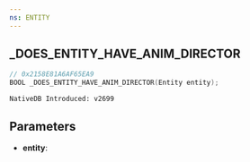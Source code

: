 ```yaml
---
ns: ENTITY 
---
```


## _DOES_ENTITY_HAVE_ANIM_DIRECTOR

```c
// 0x2158E81A6AF65EA9 
BOOL _DOES_ENTITY_HAVE_ANIM_DIRECTOR(Entity entity);
```

```
NativeDB Introduced: v2699
```

## Parameters
* **entity**:
